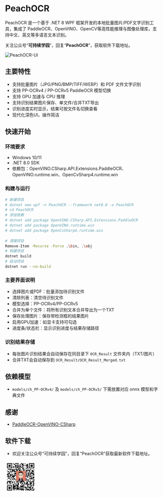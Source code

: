 # PeachOCR

PeachOCR 是一个基于 .NET 8 WPF 框架开发的本地批量图片/PDF文字识别工具，集成了 PaddleOCR、OpenVINO、OpenCV等高性能推理与图像处理库，支持中文、英文等多语言文本识别。

关注公众号“**可持续学园**”，回复“**PeachOCR**”，获取软件下载地址。

![PeachOCR-UI](https://github.com/user-attachments/assets/63c8c3c4-5fda-4ebd-879d-7fc2d47eed16)

## 主要特性

- 支持批量图片（JPG/PNG/BMP/TIFF/WEBP）和 PDF 文件文字识别
- 支持 PP-OCRv4 / PP-OCRv5 PaddleOCR 模型切换
- 支持 GPU 加速与 CPU 推理
- 支持识别结果图片保存、单文件/合并TXT导出
- 识别进度实时显示，结果可按文件名切换查看
- 现代化深色UI，操作简洁

## 快速开始

### 环境要求
- Windows 10/11
- .NET 8.0 SDK
- 依赖包：OpenVINO.CSharp.API.Extensions.PaddleOCR、OpenVINO.runtime.win、OpenCvSharp4.runtime.win

### 构建与运行

```bash
# 新建项目
# dotnet new wpf -n PeachOCR --framework net8.0 -o PeachOCR
# cd PeachOCR
# 添加依赖
# dotnet add package OpenVINO.CSharp.API.Extensions.PaddleOCR
# dotnet add package OpenVINO.runtime.win
# dotnet add package OpenCvSharp4.runtime.win

# 清理项目
Remove-Item -Recurse -Force .\bin, .\obj
# 构建项目
dotnet build
# 启动项目
dotnet run --no-build
```

### 主要界面说明
- 选择图片或PDF：批量添加待识别文件
- 清除列表：清空待识别文件
- 模型选择：PP-OCRv4/PP-OCRv5
- 合并为单个文件：将所有识别文本合并导出为一个TXT
- 保存处理图片：保存带检测框的结果图片
- 启用GPU加速：如显卡支持可勾选
- 进度条/状态栏：显示识别进度与结果存储路径

### 识别结果存储
- 每张图片识别结果会自动保存在同目录下 `OCR_Result` 文件夹内（TXT/图片）
- 合并TXT会自动保存到 `OCR_Result/OCR_Result_Merged.txt`

## 依赖模型
- `models/ch_PP-OCRv4/` 及 `models/ch_PP-OCRv5/` 下需放置对应 onnx 模型和字典文件

## 感谢
- [PaddleOCR-OpenVINO-CSharp](https://github.com/guojin-yan/PaddleOCR-OpenVINO-CSharp)

## 软件下载

- 欢迎关注公众号“可持续学园”，回复“PeachOCR”获取最新软件下载地址。

![微信公众号](./docs/images/微信公众号.jpg)